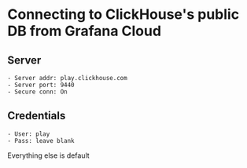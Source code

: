 # Connecting to ClickHouse's public DB from Grafana Cloud

## Server
    - Server addr: play.clickhouse.com
    - Server port: 9440
    - Secure conn: On

## Credentials
    - User: play
    - Pass: leave blank

Everything else is default

